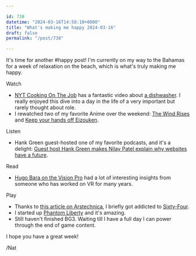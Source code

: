 ```yaml
---

id: 738
datetime: "2024-03-16T14:58:10+0000"
title: "What's making me happy 2024-03-16"
draft: false
permalink: "/post/738"

---
```


It's time for another #happy post! I'm currently on my way to the Bahamas for a week of relaxation on the beach, which is what's truly making me happy.

Watch

 - [NYT Cooking On The Job](https://www.youtube.com/playlist?list=PLYG6O_GQCZwjHuu5swGZ6c8sZq6SpC87q) has a fantastic video about [a dishwasher](https://www.youtube.com/watch?v=eyHPuYpetbg). I really enjoyed this dive into a day in the life of a very important but rarely thought about role.
 - I rewatched two of my favorite Anime over the weekend: [The Wind Rises](https://en.wikipedia.org/wiki/The_Wind_Rises) and [Keep your hands off Eizouken](https://en.wikipedia.org/wiki/Keep_Your_Hands_Off_Eizouken!).

Listen

 - Hank Green guest-hosted one of my favorite podcasts, and it's a delight: [Guest host Hank Green makes Nilay Patel explain why websites have a future](https://www.theverge.com/24087834/hank-green-decoder-podcast-google-youtube-web-media-platforms-distribution-future).

Read

 - [Hugo Bara on the Vision Pro](https://hugo.blog/2024/03/11/vision-pro/) had a lot of interesting insights from someone who has worked on VR for many years.

Play

 - Thanks to [this article on Arstechnica](https://arstechnica.com/gaming/2024/03/sixty-four-is-an-idle-clicker-a-factory-sim-and-a-dark-extractive-journey/), I briefly got addicted to [Sixty-Four](https://sunandstuff.com/sixtyfour/).
 - I started up [Phantom Liberty](https://www.cyberpunk.net/us/en/phantom-liberty) and it's amazing.
 - Still haven't finished BG3. Waiting till I have a full day I can power through the end of game content.


I hope you have a great week!

/Nat
